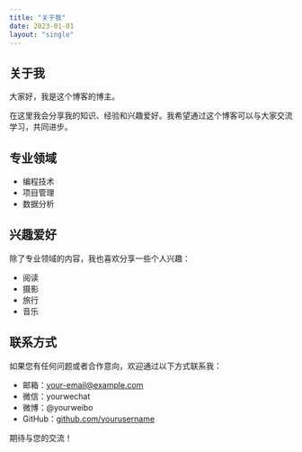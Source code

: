 ```yaml
---
title: "关于我"
date: 2023-01-01
layout: "single"
---
```


## 关于我

大家好，我是这个博客的博主。

在这里我会分享我的知识、经验和兴趣爱好。我希望通过这个博客可以与大家交流学习，共同进步。

## 专业领域

- 编程技术
- 项目管理
- 数据分析

## 兴趣爱好

除了专业领域的内容，我也喜欢分享一些个人兴趣：

- 阅读
- 摄影
- 旅行
- 音乐

## 联系方式

如果您有任何问题或者合作意向，欢迎通过以下方式联系我：

- 邮箱：your-email@example.com
- 微信：yourwechat
- 微博：@yourweibo
- GitHub：[github.com/yourusername](https://github.com/yourusername)

期待与您的交流！ 